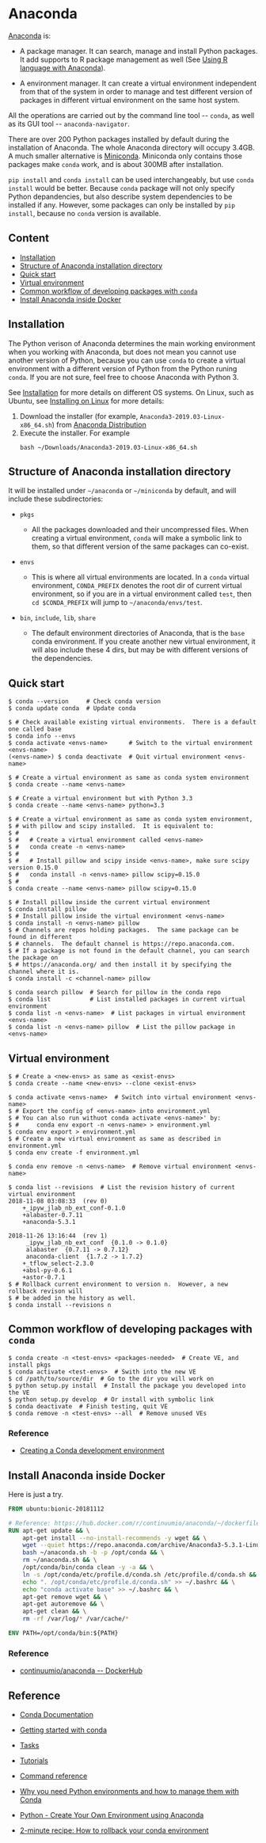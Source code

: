 # Anaconda #

[Anaconda](https://docs.anaconda.com/anaconda/) is:

- A package manager.  It can search, manage and install Python
  packages.  It add supports to R package management as well (See
  [Using R language with
  Anaconda](https://docs.anaconda.com/anaconda/user-guide/tasks/use-r-language/)).

- A environment manager.  It can create a virtual environment
  independent from that of the system in order to manage and test
  different version of packages in different virtual environment on
  the same host system.

All the operations are carried out by the command line tool --
`conda`, as well as its GUI tool -- `anaconda-navigator`.

There are over 200 Python packages installed by default during the
installation of Anaconda.  The whole Anaconda directory will occupy
3.4GB.  A much smaller alternative is
[Miniconda](https://conda.io/miniconda.html).  Miniconda only contains
those packages make `conda` work, and is about 300MB after
installation.

`pip install` and `conda install` can be used interchangeably, but use
`conda install` would be better.  Because `conda` package will not
only specify Python depandencies, but also describe system
dependencies to be installed if any.  However, some packages can only
be installed by `pip install`, because no `conda` version is
available.


## Content ##

* [Installation](#installation)
* [Structure of Anaconda installation directory](#structure-of-anaconda-installation-directory)
* [Quick start](#quick-start)
* [Virtual environment](#virtual-environment)
* [Common workflow of developing packages with `conda`](#common-workflow-of-developing-packages-with-conda)
* [Install Anaconda inside Docker](#install-anaconda-inside-docker)


## Installation ##

The Python verison of Anaconda determines the main working environment
when you working with Anaconda, but does not mean you cannot use
another version of Python, because you can use `conda` to create a
virtual environment with a different version of Python from the Python
runing `conda`.  If you are not sure, feel free to choose Anaconda
with Python 3.

See [Installation](https://docs.anaconda.com/anaconda/install/) for
more details on different OS systems.  On Linux, such as Ubuntu, see
[Installing on
Linux](https://docs.anaconda.com/anaconda/install/linux/) for more
details:

1. Download the installer (for example,
   `Anaconda3-2019.03-Linux-x86_64.sh`) from [Anaconda
   Distribution](https://www.anaconda.com/distribution/)
1. Execute the installer.  For example
   ```consolecode
   bash ~/Downloads/Anaconda3-2019.03-Linux-x86_64.sh
   ```

## Structure of Anaconda installation directory ##

It will be installed under `~/anaconda` or `~/miniconda` by default,
and will include these subdirectories:

+ `pkgs`
  - All the packages downloaded and their uncompressed files.  When
    creating a virtual environment, `conda` will make a symbolic link
    to them, so that different version of the same packages can
    co-exist.

+ `envs`
  - This is where all virtual environments are located.  In a `conda`
    virtual environment, `CONDA_PREFIX` denotes the root dir of
    current virtual environment, so if you are in a virtual
    environment called `test`, then `cd $CONDA_PREFIX` will jump to
    `~/anaconda/envs/test`.

+ `bin`, `include`, `lib`, `share`
  - The default environment directories of Anaconda, that is the
    `base` conda environment.  If you create another new virtual
    environment, it will also include these 4 dirs, but may be with
    different versions of the dependencies.


## Quick start ##

```console
$ conda --version     # Check conda version
$ conda update conda  # Update conda

$ # Check available existing virtual environments.  There is a default one called base
$ conda info --envs
$ conda activate <envs-name>      # Switch to the virtual environment <envs-name>
(<envs-name>) $ conda deactivate  # Quit virtual environment <envs-name>

$ # Create a virtual environment as same as conda system environment
$ conda create --name <envs-name>

$ # Create a virtual environment but with Python 3.3
$ conda create --name <envs-name> python=3.3

$ # Create a virtual environment as same as conda system environment,
$ # with pillow and scipy installed.  It is equivalent to:
$ # 
$ #   # Create a virtual environment called <envs-name>
$ #   conda create -n <envs-name>
$ # 
$ #   # Install pillow and scipy inside <envs-name>, make sure scipy version 0.15.0
$ #   conda install -n <envs-name> pillow scipy=0.15.0
$ #
$ conda create --name <envs-name> pillow scipy=0.15.0

$ # Install pillow inside the current virtual environment
$ conda install pillow
$ # Install pillow inside the virtual environment <envs-name>
$ conda install -n <envs-name> pillow
$ # Channels are repos holding packages.  The same package can be found in different 
$ # channels.  The default channel is https://repo.anaconda.com.
$ # If a package is not found in the default channel, you can search the package on 
$ # https://anaconda.org/ and then install it by specifying the channel where it is.
$ conda install -c <channel-name> pillow

$ conda search pillow  # Search for pillow in the conda repo
$ conda list           # List installed packages in current virtual environment
$ conda list -n <envs-name>  # List packages in virtual environment <envs-name>
$ conda list -n <envs-name> pillow  # List the pillow package in <envs-name>
```


## Virtual environment ##

```console
$ # Create a <new-envs> as same as <exist-envs>
$ conda create --name <new-envs> --clone <exist-envs>

$ conda activate <envs-name>  # Switch into virtual environment <envs-name>
$ # Export the config of <envs-name> into environment.yml
$ # You can also run withuot conda activate <envs-name>' by:
$ #     conda env export -n <envs-name> > environment.yml
$ conda env export > environment.yml
$ # Create a new virtual environment as same as described in environment.yml
$ conda env create -f environment.yml

$ conda env remove -n <envs-name>  # Remove virtual environment <envs-name>

$ conda list --revisions  # List the revision history of current virtual environment
2018-11-08 03:08:33  (rev 0)
    +_ipyw_jlab_nb_ext_conf-0.1.0
    +alabaster-0.7.11
    +anaconda-5.3.1

2018-11-26 13:16:44  (rev 1)
     _ipyw_jlab_nb_ext_conf  {0.1.0 -> 0.1.0}
     alabaster  {0.7.11 -> 0.7.12}
     anaconda-client  {1.7.2 -> 1.7.2}
    +_tflow_select-2.3.0
    +absl-py-0.6.1
    +astor-0.7.1
$ # Rollback current environment to version n.  However, a new rollback revison will
$ # be added in the history as well.
$ conda install --revisions n
```

## Common workflow of developing packages with `conda` ##

```console
$ conda create -n <test-envs> <packages-needed>  # Create VE, and install pkgs
$ conda activate <test-envs>  # Swith into the new VE
$ cd /path/to/source/dir  # Go to the dir you will work on
$ python setup.py install  # Install the package you developed into the VE
$ python setup.py develop  # Or install with symbolic link
$ conda deactivate  # Finish testing, quit VE
$ conda remove -n <test-envs> --all  # Remove unused VEs
```


### Reference ###

- [Creating a Conda development environment](https://quantecon.org/wiki-py-conda-dev-env)



## Install Anaconda inside Docker ##

Here is just a try.

```dockerfile
FROM ubuntu:bionic-20181112

# Reference: https://hub.docker.com/r/continuumio/anaconda/~/dockerfile/
RUN apt-get update && \
    apt-get install --no-install-recommends -y wget && \
    wget --quiet https://repo.anaconda.com/archive/Anaconda3-5.3.1-Linux-x86_64.sh -O ~/anaconda.sh && \
    bash ~/anaconda.sh -b -p /opt/conda && \
    rm ~/anaconda.sh && \
    /opt/conda/bin/conda clean -y -a && \
    ln -s /opt/conda/etc/profile.d/conda.sh /etc/profile.d/conda.sh && \
    echo ". /opt/conda/etc/profile.d/conda.sh" >> ~/.bashrc && \
    echo "conda activate base" >> ~/.bashrc && \
    apt-get remove wget && \
    apt-get autoremove && \
    apt-get clean && \
    rm -rf /var/log/* /var/cache/*

ENV PATH=/opt/conda/bin:${PATH}
```

### Reference ###

- [continuumio/anaconda -- DockerHub](https://hub.docker.com/r/continuumio/anaconda/~/dockerfile/)


## Reference ##

- [Conda Documentation](https://conda.io/docs/)
- [Getting started with conda](https://conda.io/docs/user-guide/getting-started.html)
- [Tasks](https://conda.io/docs/user-guide/tasks/index.html)
- [Tutorials](https://conda.io/docs/user-guide/tutorials/)
- [Command reference](https://conda.io/docs/commands.html)

- [Why you need Python environments and how to manage them with Conda](https://medium.freecodecamp.org/why-you-need-python-environments-and-how-to-manage-them-with-conda-85f155f4353c)
- [Python - Create Your Own Environment using Anaconda](https://wikis.nyu.edu/display/ADRC/Python+-+Create+Your+Own+Environment+using+Anaconda)
- [2-minute recipe: How to rollback your conda environment](https://hackernoon.com/2-minute-recipe-how-to-rollback-your-conda-environment-8521208f9a6c)

